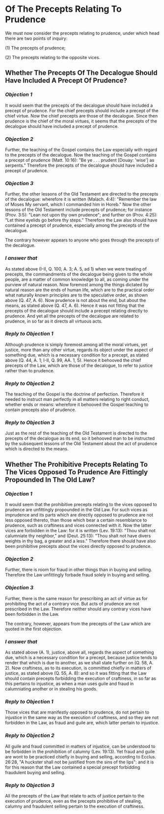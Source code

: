 # Of The Precepts Relating To Prudence

We must now consider the precepts relating to prudence, under which
head there are two points of inquiry:

(1) The precepts of prudence;

(2) The precepts relating to the opposite vices.


## Whether The Precepts Of The Decalogue Should Have Included A Precept Of Prudence?

### *Objection 1*
It would seem that the precepts of the decalogue should
have included a precept of prudence. For the chief precepts should
include a precept of the chief virtue. Now the chief precepts are
those of the decalogue. Since then prudence is the chief of the moral
virtues, it seems that the precepts of the decalogue should have
included a precept of prudence.

### *Objection 2*
Further, the teaching of the Gospel contains the Law
especially with regard to the precepts of the decalogue. Now the
teaching of the Gospel contains a precept of prudence (Matt. 10:16):
"Be ye . . . prudent [Douay: 'wise'] as serpents." Therefore the
precepts of the decalogue should have included a precept of prudence.

### *Objection 3*
Further, the other lessons of the Old Testament are directed
to the precepts of the decalogue: wherefore it is written (Malach.
4:4): "Remember the law of Moses My servant, which I commanded him in
Horeb." Now the other lessons of the Old Testament include precepts
of prudence; for instance (Prov. 3:5): "Lean not upon thy own
prudence"; and further on (Prov. 4:25): "Let thine eyelids go before
thy steps." Therefore the Law also should have contained a precept of
prudence, especially among the precepts of the decalogue.

The contrary however appears to anyone who goes through the precepts
of the decalogue.

### *I answer that*
As stated above (I-II, Q. 100, A. 3; A. 5, ad 1)
when we were treating of precepts, the commandments of the decalogue
being given to the whole people, are a matter of common knowledge to
all, as coming under the purview of natural reason. Now foremost
among the things dictated by natural reason are the ends of human
life, which are to the practical order what naturally known
principles are to the speculative order, as shown above (Q. 47, A.
6). Now prudence is not about the end, but about the means, as stated
above (Q. 47, A. 6). Hence it was not fitting that the precepts of
the decalogue should include a precept relating directly to prudence.
And yet all the precepts of the decalogue are related to prudence, in
so far as it directs all virtuous acts.

### *Reply to Objection 1*
Although prudence is simply foremost among all the
moral virtues, yet justice, more than any other virtue, regards its
object under the aspect of something due, which is a necessary
condition for a precept, as stated above (Q. 44, A. 1; I-II, Q. 99,
AA. 1, 5). Hence it behooved the chief precepts of the Law, which are
those of the decalogue, to refer to justice rather than to prudence.

### *Reply to Objection 2*
The teaching of the Gospel is the doctrine of
perfection. Therefore it needed to instruct man perfectly in all
matters relating to right conduct, whether ends or means: wherefore
it behooved the Gospel teaching to contain precepts also of prudence.

### *Reply to Objection 3*
Just as the rest of the teaching of the Old Testament
is directed to the precepts of the decalogue as its end, so it
behooved man to be instructed by the subsequent lessons of the Old
Testament about the act of prudence which is directed to the means.

## Whether The Prohibitive Precepts Relating To The Vices Opposed To Prudence Are Fittingly Propounded In The Old Law?

### *Objection 1*
It would seem that the prohibitive precepts relating to
the vices opposed to prudence are unfittingly propounded in the Old
Law. For such vices as imprudence and its parts which are directly
opposed to prudence are not less opposed thereto, than those which
bear a certain resemblance to prudence, such as craftiness and vices
connected with it. Now the latter vices are forbidden in the Law: for
it is written (Lev. 19:13): "Thou shalt not calumniate thy neighbor,"
and (Deut. 25:13): "Thou shalt not have divers weights in thy bag, a
greater and a less." Therefore there should have also been
prohibitive precepts about the vices directly opposed to prudence.

### *Objection 2*
Further, there is room for fraud in other things than in
buying and selling. Therefore the Law unfittingly forbade fraud
solely in buying and selling.

### *Objection 3*
Further, there is the same reason for prescribing an act of
virtue as for prohibiting the act of a contrary vice. But acts of
prudence are not prescribed in the Law. Therefore neither should any
contrary vices have been forbidden in the Law.

The contrary, however, appears from the precepts of the Law which are
quoted in the first objection.

### *I answer that*
As stated above (A. 1), justice, above all, regards
the aspect of something due, which is a necessary condition for a
precept, because justice tends to render that which is due to
another, as we shall state further on (Q. 58, A. 2). Now craftiness,
as to its execution, is committed chiefly in matters of justice, as
stated above (Q. 55, A. 8): and so it was fitting that the Law should
contain precepts forbidding the execution of craftiness, in so far as
this pertains to injustice, as when a man uses guile and fraud in
calumniating another or in stealing his goods.

### *Reply to Objection 1*
Those vices that are manifestly opposed to prudence, do
not pertain to injustice in the same way as the execution of
craftiness, and so they are not forbidden in the Law, as fraud and
guile are, which latter pertain to injustice.

### *Reply to Objection 2*
All guile and fraud committed in matters of injustice,
can be understood to be forbidden in the prohibition of calumny (Lev.
19:13). Yet fraud and guile are wont to be practiced chiefly in
buying and selling, according to Ecclus. 26:28, "A huckster shall not
be justified from the sins of the lips": and it is for this reason
that the Law contained a special precept forbidding fraudulent buying
and selling.

### *Reply to Objection 3*
All the precepts of the Law that relate to acts of
justice pertain to the execution of prudence, even as the precepts
prohibitive of stealing, calumny and fraudulent selling pertain to
the execution of craftiness.

